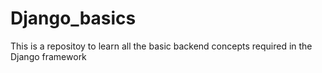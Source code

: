 # Django_basics
This is a repositoy to learn all the basic backend concepts required in the Django framework 

